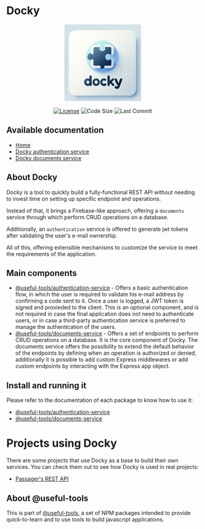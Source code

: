 # Docky

<p align="center">
  <img src="./logo.png" alt="Docky logo" width="200" height="200">
</p>

<!-- Same badges but now centered -->
<p align="center">
  <a href="LICENSE"><img src="https://shields.io/badge/license-AGPL-green" alt="License"></a>
  <img src="https://shields.io/github/languages/code-size/oegea/docky" alt="Code Size">
  <img src="https://shields.io/github/last-commit/oegea/docky" alt="Last Commit">
</p>

## Available documentation

- [Home](./readme.md)
- [Docky authentication service](./authentication-service/README.md)
- [Docky documents service](./documents-service/README.md)

## About Docky

Docky is a tool to quickly build a fully-functional REST API without needing to invest time on setting up specific endpoint and operations.

Instead of that, it brings a Firebase-like approach, offering a `documents` service through which perform CRUD operations on a database.

Additionally, an `authentication` service is offered to generate jwt tokens after validating the user's e-mail ownership.

All of this, offering extensible mechanisms to customize the service to meet the requirements of the application.

## Main components

* [@useful-tools/authentication-service](./authentication-service/) - Offers a basic authentication flow, in which the user is required to validate his e-mail address by confirming a code sent to it. Once a user is logged, a JWT token is signed and provieded to the client. This is an optional component, and is not required in case the final application does not need to authenticate users, or in case a third-party authentication service is preferred to manage the authentication of the users.
* [@useful-tools/documents-service](./documents-service/) - Offers a set of endpoints to perform CRUD operations on a database. It is the core component of Docky. The documents service offers the possibility to extend the default behavior of the endpoints by defining when an operation is authorized or denied, additionally it is possible to add custom Express middlewares or add custom endpoints by interacting with the Express app object.

## Install and running it

Please refer to the documentation of each package to know how to use it:

* [@useful-tools/authentication-service](./authentication-service/)
* [@useful-tools/documents-service](./documents-service/)

# Projects using Docky

There are some projects that use Docky as a base to build their own services. You can check them out to see how Docky is used in real projects:

* [Passager's REST API](https://github.com/oegea/passager-password-manager/tree/main/backend)

## About @useful-tools

This is part of [@useful-tools](https://github.com/oegea/useful-tools), a set of NPM packages intended to provide quick-to-learn and to use tools to build javascript applications.
